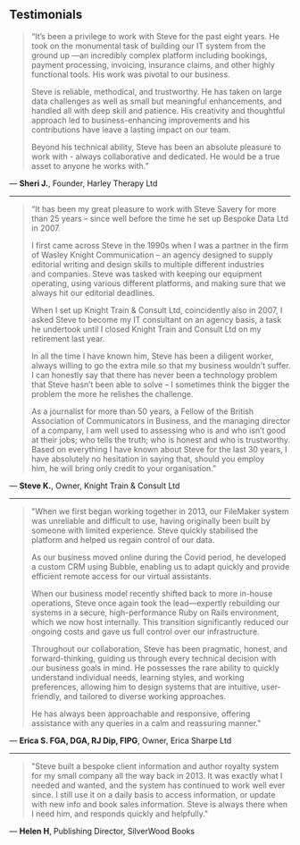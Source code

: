 ## Testimonials

> “It’s been a privilege to work with Steve for the past eight years. He took on the monumental task of building our IT system from the ground up —an incredibly complex platform including bookings, payment processing, invoicing, insurance claims, and other highly functional tools. His work was pivotal to our business.  
>   
> Steve is reliable, methodical, and trustworthy. He has taken on large data challenges as well as small but meaningful enhancements, and handled all with deep skill and patience. His creativity and thoughtful approach led to business-enhancing improvements and his contributions have leave a lasting impact on our team.  
>   
> Beyond his technical ability, Steve has been an absolute pleasure to work with - always collaborative and dedicated. He would be a true asset to anyone he works with.”

— **Sheri J.**, Founder, Harley Therapy Ltd

---
> “It has been my great pleasure to work with Steve Savery for more than 25 years – since well before the time he set up Bespoke Data Ltd in 2007.
> 
> I first came across Steve in the 1990s when I was a partner in the firm of Wasley Knight Communication – an agency designed to supply editorial writing and design skills to multiple different industries and companies. Steve was tasked with keeping our equipment operating, using various different platforms, and making sure that we always hit our editorial deadlines.
> 
> When I set up Knight Train & Consult Ltd, coincidently also in 2007, I asked Steve to become my IT consultant on an agency basis, a task he undertook until I closed Knight Train and Consult Ltd on my retirement last year.
> 
> In all the time I have known him, Steve has been a diligent worker, always willing to go the extra mile so that my business wouldn’t suffer. I can honestly say that there has never been a technology problem that Steve hasn’t been able to solve – I sometimes think the bigger the problem the more he relishes the challenge.
> 
> As a journalist for more than 50 years, a Fellow of the British Association of Communicators in Business, and the managing director of a company, I am well used to assessing who is and who isn’t good at their jobs; who tells the truth; who is honest and who is trustworthy. Based on everything I have known about Steve for the last 30 years, I have absolutely no hesitation in saying that, should you employ him, he will bring only credit to your organisation.”

— **Steve K.**, Owner, Knight Train & Consult Ltd

---
>"When we first began working together in 2013, our FileMaker system was unreliable and difficult to use, having originally been built by someone with limited experience. Steve quickly stabilised the platform and helped us regain control of our data.
>
>As our business moved online during the Covid period, he developed a custom CRM using Bubble, enabling us to adapt quickly and provide efficient remote access for our virtual assistants.
>
>When our business model recently shifted back to more in-house operations, Steve once again took the lead—expertly rebuilding our systems in a secure, high-performance Ruby on Rails environment, which we now host internally. This transition significantly reduced our ongoing costs and gave us full control over our infrastructure.
>
>Throughout our collaboration, Steve has been pragmatic, honest, and forward-thinking, guiding us through every technical decision with our business goals in mind. He possesses the rare ability to quickly understand individual needs, learning styles, and working preferences, allowing him to design systems that are intuitive, user-friendly, and tailored to diverse working approaches.
>
>He has always been approachable and responsive, offering assistance with any queries in a calm and reassuring manner."

— **Erica S. FGA, DGA, RJ Dip, FIPG**, Owner, Erica Sharpe Ltd

---
>"Steve built a bespoke client information and author royalty system for my small company all the way back in 2013. It was exactly what I needed and wanted, and the system has continued to work well ever since. I still use it on a daily basis to access information, or update with new info and book sales information. Steve is always there when I need him, and responds quickly and helpfully."

— **Helen H**, Publishing Director, SilverWood Books